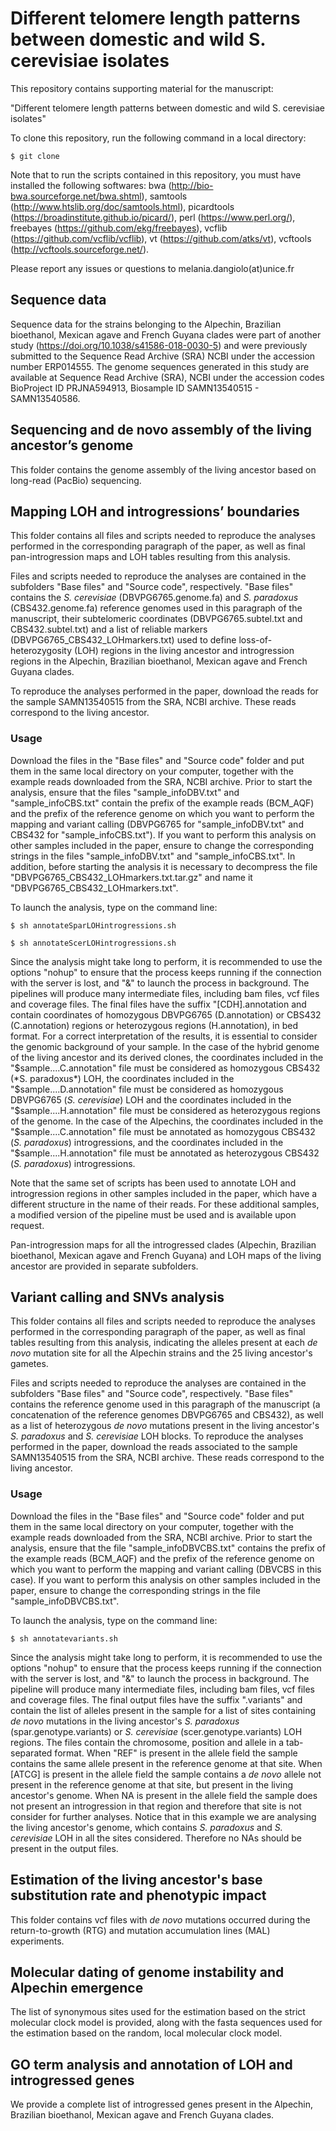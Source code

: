 # Different telomere length patterns between domestic and wild S. cerevisiae isolates

This repository contains supporting material for the manuscript:

"Different telomere length patterns between domestic and wild S. cerevisiae isolates"


To clone this repository, run the following command in a local directory:

```
$ git clone 
```


Note that to run the scripts contained in this repository, you must have installed the following softwares: bwa (http://bio-bwa.sourceforge.net/bwa.shtml), samtools (http://www.htslib.org/doc/samtools.html), picardtools (https://broadinstitute.github.io/picard/), perl (https://www.perl.org/), freebayes (https://github.com/ekg/freebayes), vcflib (https://github.com/vcflib/vcflib), vt (https://github.com/atks/vt), vcftools (http://vcftools.sourceforge.net/). 


Please report any issues or questions to melania.dangiolo(at)unice.fr


## Sequence data
Sequence data for the strains belonging to the Alpechin, Brazilian bioethanol, Mexican agave and French Guyana clades were part of another study (https://doi.org/10.1038/s41586-018-0030-5) and were previously submitted to the Sequence Read Archive (SRA) NCBI under the accession number ERP014555. The genome sequences generated in this study are available at Sequence Read Archive (SRA), NCBI under the accession codes BioProject ID PRJNA594913, Biosample ID SAMN13540515 - SAMN13540586.


## Sequencing and de novo assembly of the living ancestor’s genome
This folder contains the genome assembly of the living ancestor based on long-read (PacBio) sequencing.


## Mapping LOH and introgressions’ boundaries
This folder contains all files and scripts needed to reproduce the analyses performed in the corresponding paragraph of the paper, as well as final pan-introgression maps and LOH tables resulting from this analysis.

Files and scripts needed to reproduce the analyses are contained in the subfolders "Base files" and "Source code", respectively. "Base files" contains the *S. cerevisiae* (DBVPG6765.genome.fa) and *S. paradoxus* (CBS432.genome.fa) reference genomes used in this paragraph of the manuscript, their subtelomeric coordinates (DBVPG6765.subtel.txt and CBS432.subtel.txt) and a list of reliable markers (DBVPG6765_CBS432_LOHmarkers.txt) used to define loss-of-heterozygosity (LOH) regions in the living ancestor and introgression regions in the Alpechin, Brazilian bioethanol, Mexican agave and French Guyana clades.

To reproduce the analyses performed in the paper, download the reads for the sample SAMN13540515 from the SRA, NCBI archive. These reads correspond to the living ancestor.


### Usage
Download the files in the "Base files" and "Source code" folder and put them in the same local directory on your computer, together with the example reads downloaded from the SRA, NCBI archive. Prior to start the analysis, ensure that the files "sample_infoDBV.txt" and "sample_infoCBS.txt" contain the prefix of the example reads (BCM_AQF) and the prefix of the reference genome on which you want to perform the mapping and variant calling (DBVPG6765 for "sample_infoDBV.txt" and CBS432 for "sample_infoCBS.txt"). If you want to perform this analysis on other samples included in the paper, ensure to change the corresponding strings in the files "sample_infoDBV.txt" and "sample_infoCBS.txt".
In addition, before starting the analysis it is necessary to decompress the file "DBVPG6765_CBS432_LOHmarkers.txt.tar.gz" and name it "DBVPG6765_CBS432_LOHmarkers.txt".

To launch the analysis, type on the command line:

```
$ sh annotateSparLOHintrogressions.sh

$ sh annotateScerLOHintrogressions.sh
```

Since the analysis might take long to perform, it is recommended to use the options "nohup" to ensure that the process keeps running if the connection with the server is lost, and "&" to launch the process in background.
The pipelines will produce many intermediate files, including bam files, vcf files and coverage files. The final files have the suffix "[CDH].annotation and contain coordinates of homozygous DBVPG6765 (D.annotation) or CBS432 (C.annotation) regions or heterozygous regions (H.annotation), in bed format. For a correct interpretation of the results, it is essential to consider the genomic background of your sample. In the case of the hybrid genome of the living ancestor and its derived clones, the coordinates included in the "$sample....C.annotation" file must be considered as homozygous CBS432 (*S. paradoxus*) LOH, the coordinates included in the "$sample....D.annotation" file must be considered as homozygous DBVPG6765 (*S. cerevisiae*) LOH and the coordinates included in the "$sample....H.annotation" file must be considered as heterozygous regions of the genome.
In the case of the Alpechins, the coordinates included in the "$sample....C.annotation" file must be annotated as homozygous CBS432 (*S. paradoxus*) introgressions, and the coordinates included in the "$sample....H.annotation" file must be annotated as heterozygous CBS432 (*S. paradoxus*) introgressions.

Note that the same set of scripts has been used to annotate LOH and introgression regions in other samples included in the paper, which have a different structure in the name of their reads. For these additional samples, a modified version of the pipeline must be used and is available upon request.

Pan-introgression maps for all the introgressed clades (Alpechin, Brazilian bioethanol, Mexican agave and French Guyana) and LOH maps of the living ancestor are provided in separate subfolders.


## Variant calling and SNVs analysis
This folder contains all files and scripts needed to reproduce the analyses performed in the corresponding paragraph of the paper, as well as final tables resulting from this analysis, indicating the alleles present at each *de novo* mutation site for all the Alpechin strains and the 25 living ancestor's gametes.

Files and scripts needed to reproduce the analyses are contained in the subfolders "Base files" and "Source code", respectively. "Base files" contains the reference genome used in this paragraph of the manuscript (a concatenation of the reference genomes DBVPG6765 and CBS432), as well as a list of heterozygous *de novo* mutations present in the living ancestor's *S. paradoxus* and *S. cerevisiae* LOH blocks.
To reproduce the analyses performed in the paper, download the reads associated to the sample SAMN13540515 from the SRA, NCBI archive. These reads correspond to the living ancestor.

### Usage
Download the files in the "Base files" and "Source code" folder and put them in the same local directory on your computer, together with the example reads downloaded from the SRA, NCBI archive. Prior to start the analysis, ensure that the file "sample_infoDBVCBS.txt" contains the prefix of the example reads (BCM_AQF) and the prefix of the reference genome on which you want to perform the mapping and variant calling (DBVCBS in this case). If you want to perform this analysis on other samples included in the paper, ensure to change the corresponding strings in the file "sample_infoDBVCBS.txt".

To launch the analysis, type on the command line:

```
$ sh annotatevariants.sh
```

Since the analysis might take long to perform, it is recommended to use the options "nohup" to ensure that the process keeps running if the connection with the server is lost, and "&" to launch the process in background.
The pipeline will produce many intermediate files, including bam files, vcf files and coverage files. The final output files have the suffix ".variants" and contain the list of alleles present in the sample for a list of sites containing *de novo* mutations in the living ancestor's *S. paradoxus* (spar.genotype.variants) or *S. cerevisiae* (scer.genotype.variants) LOH regions. The files contain the chromosome, position and allele in a tab-separated format. When "REF" is present in the allele field the sample contains the same allele present in the reference genome at that site. When [ATCG] is present in the allele field the sample contains a *de novo* allele not present in the reference genome at that site, but present in the living ancestor's genome. When NA is present in the allele field the sample does not present an introgression in that region and therefore that site is not consider for further analyses. Notice that in this example we are analysing the living ancestor's genome, which contains *S. paradoxus* and *S. cerevisiae* LOH in all the sites considered. Therefore no NAs should be present in the output files.


## Estimation of the living ancestor's base substitution rate and phenotypic impact
This folder contains vcf files with *de novo* mutations occurred during the return-to-growth (RTG) and mutation accumulation lines (MAL) experiments. 


## Molecular dating of genome instability and Alpechin emergence
The list of synonymous sites used for the estimation based on the strict molecular clock model is provided, along with the fasta sequences used for the estimation based on the random, local molecular clock model.


## GO term analysis and annotation of LOH and introgressed genes
We provide a complete list of introgressed genes present in the Alpechin, Brazilian bioethanol, Mexican agave and French Guyana clades.
